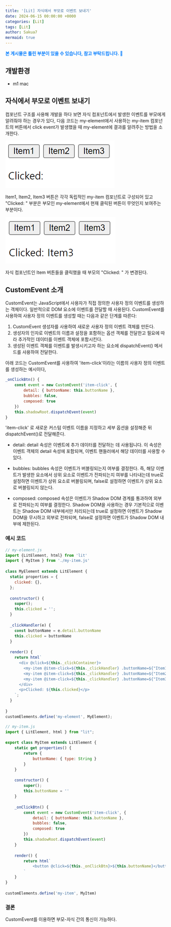 ```yaml
---
title: '[Lit] 자식에서 부모로 이벤트 보내기'
date: 2024-06-15 00:00:00 +0000
categories: [Lit]
tags: [Lit]
author: Sakua7
mermaid: true
---
```


<span style="color: #007bff; font-weight: bold;">본 게시물은 틀린 부분이 있을 수 있습니다, 참고 부탁드립니다. 🥹</span>

## 개발환경
* m1 mac

## 자식에서 부모로 이벤트 보내기

컴포넌트 구조를 사용해 개발을 하다 보면 자식 컴포넌트에서 발생한 이벤트를 부모에게 알려줘야 하는 경우가 있다, 다음 코드는 my-element에서 사용하는 my-item 컴포넌트의 버튼에서 click event가 발생했을 때 my-element에 결과를 알려주는 방법을 소개한다.

![customEvent_1](/assets/img/2024-06-15/customEvent_1.png)

Item1, Item2, Item3 버튼은 각각 독립적인 my-item 컴포넌트로 구성되어 있고 "Clicked: " 부분은 부모인 my-element에서 현재 클릭된 버튼이 무엇인지 보여주는 부분이다.

![customEvent_2](/assets/img/2024-06-15/customEvent_2.png)

자식 컴포넌트인 Item 버튼들을 클릭했을 때 부모의 "Clicked: " 가 변경된다.


## CustomEvent 소개

CustomEvent는 JavaScript에서 사용자가 직접 정의한 사용자 정의 이벤트를 생성하는 객체이다. 일반적으로 DOM 요소에 이벤트를 전달할 때 사용된다. CustomEvent를 사용하여 사용자 정의 이벤트를 생성할 때는 다음과 같은 단계를 따른다:

1. CustomEvent 생성자를 사용하여 새로운 사용자 정의 이벤트 객체를 만든다.
2. 생성자의 인자로 이벤트의 이름과 설정을 포함하는 옵션 객체를 전달한고 필요에 따라 추가적인 데이터를 이벤트 객체에 포함시킨다.
3. 생성된 이벤트 객체를 이벤트를 발생시키고자 하는 요소에 dispatchEvent() 메서드를 사용하여 전달한다.

아래 코드는 CustomEvent를 사용하여 'item-click'이라는 이름의 사용자 정의 이벤트를 생성하는 예시이다,

```javascript
_onClickBtn() {
    const event = new CustomEvent('item-click', {
        detail: { buttonName: this.buttonName },
        bubbles: false,
        composed: true
    })
    this.shadowRoot.dispatchEvent(event)
}
```

'item-click' 로 새로운 커스텀 이벤트 이름을 지정하고 세부 옵션을 설정해준 뒤 dispatchEvent()로 전달해준다.

* detail: detail 속성은 이벤트에 추가 데이터를 전달하는 데 사용됩니다. 이 속성은 이벤트 객체의 detail 속성에 포함되며, 이벤트 핸들러에서 해당 데이터를 사용할 수 있다.

* bubbles: bubbles 속성은 이벤트가 버블링되는지 여부를 결정한다. 즉, 해당 이벤트가 발생한 요소에서 상위 요소로 이벤트가 전파되는지 여부를 나타내는데 true로 설정하면 이벤트가 상위 요소로 버블링되며, false로 설정하면 이벤트가 상위 요소로 버블링되지 않는다.

* composed: composed 속성은 이벤트가 Shadow DOM 경계를 통과하여 외부로 전파되는지 여부를 결정한다. Shadow DOM을 사용하는 경우 기본적으로 이벤트는 Shadow DOM 내부에서만 처리되는데 true로 설정하면 이벤트가 Shadow DOM을 무시하고 외부로 전파되며, false로 설정하면 이벤트가 Shadow DOM 내부에 제한된다.


### 예시 코드

```javascript
// my-element.js
import {LitElement, html} from 'lit'
import { MyItem } from './my-item.js'

class MyElement extends LitElement {
  static properties = {
    clicked: {},
  };

  constructor() {
    super();
    this.clicked = '';
  }

  _clickHandler(e) {
    const buttonName = e.detail.buttonName
    this.clicked = buttonName
  }

  render() {
    return html`
      <div @click=${this._clickContainer}>
        <my-item @item-click=${this._clickHandler} .buttonName=${"Item1"}></my-item>
        <my-item @item-click=${this._clickHandler} .buttonName=${"Item2"}></my-item>
        <my-item @item-click=${this._clickHandler} .buttonName=${"Item3"}></my-item>
      </div>
      <p>Clicked: ${this.clicked}</p>
    `;
  }

}
customElements.define('my-element', MyElement);
```

```javascript
// my-item.js
import { LitElement, html } from "lit";

export class MyItem extends LitElement {
    static get properties() {
        return {
            buttonName: { type: String }
        }
    }

    constructor() {
        super();
        this.buttonName = ''
    }

    _onClickBtn() {
        const event = new CustomEvent('item-click', {
            detail: { buttonName: this.buttonName },
            bubbles: false,
            composed: true
        })
        this.shadowRoot.dispatchEvent(event)
    }

    render() {
        return html`
            <button @click=${this._onClickBtn}>${this.buttonName}</button>
        `
    }
}

customElements.define('my-item', MyItem)
```

### 결론

CustomEvent를 이용하면 부모-자식 간의 통신이 가능하다.

